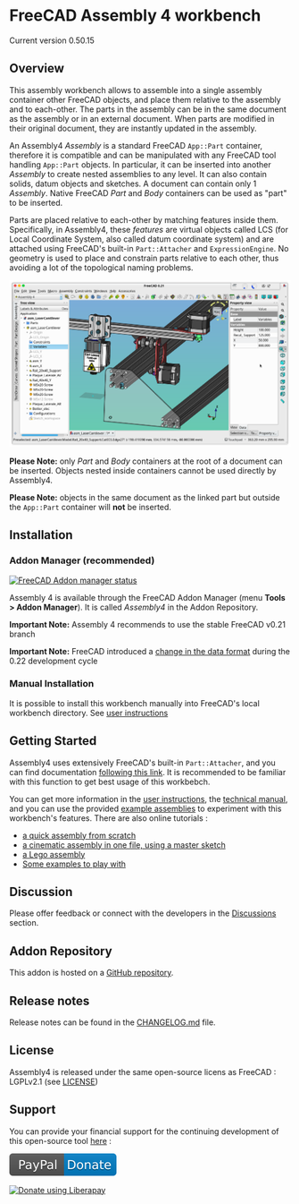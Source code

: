 # FreeCAD Assembly 4 workbench

Current version 0.50.15


## Overview

This assembly workbench allows to assemble into a single assembly container other FreeCAD objects, and place them relative to the assembly and to each-other. The parts in the assembly can be in the same document as the assembly or in an external document. When parts are modified in their original document, they are instantly updated in the assembly.

An Assembly4 _Assembly_ is a standard FreeCAD `App::Part` container, therefore it is compatible and can be manipulated with any FreeCAD tool handling `App::Part` objects. In particular, it can be inserted into another _Assembly_ to create nested assemblies to any level. It can also contain solids, datum objects and sketches. A document can contain only 1 _Assembly_. Native FreeCAD _Part_ and _Body_ containers can be used as "part" to be inserted. 

Parts are placed relative to each-other by matching features inside them. Specifically, in Assembly4, these _features_ are virtual objects called LCS (for Local Coordinate System, also called datum coordinate system) and are attached using FreeCAD's built-in `Part::Attacher` and `ExpressionEngine`. No geometry is used to place and constrain parts relative to each other, thus avoiding a lot of the topological naming problems.


![](Resources/media/LaserCutter.png)

**Please Note:** only _Part_ and _Body_ containers at the root of a document can be inserted. Objects nested inside containers cannot be used directly by Assembly4.

**Please Note:** objects in the same document as the linked part but outside the `App::Part` container will **not** be inserted.


## Installation

### Addon Manager (recommended)

[![FreeCAD Addon manager status](https://img.shields.io/badge/FreeCAD%20addon%20manager-available-brightgreen)](https://github.com/FreeCAD/FreeCAD-addons)

Assembly 4 is available through the FreeCAD Addon Manager (menu **Tools > Addon Manager**). It is called _Assembly4_ in the Addon Repository.

**Important Note:** Assembly 4 recommends to use the stable FreeCAD v0.21 branch

**Important Note:** FreeCAD introduced a [change in the data format](https://github.com/FreeCAD/FreeCAD/pull/12714) during the 0.22 development cycle


### Manual Installation

It is possible to install this workbench manually into FreeCAD's local workbench directory. See [user instructions](INSTRUCTIONS.md)


## Getting Started

Assembly4 uses extensively FreeCAD's built-in `Part::Attacher`, and you can find documentation [following this link](https://wiki.freecad.org/Part_EditAttachment). It is recommended to be familiar with this function to get best usage of this workbebch.

You can get more information in the [user instructions](INSTRUCTIONS.md), the [technical manual](TECHMANUAL.md), and you can use the provided [example assemblies](https://github.com/Zolko-123/FreeCAD_Examples) to experiment with this workbench's features. There are also online tutorials :

* [a quick assembly from scratch](https://github.com/Zolko-123/FreeCAD_Examples/blob/master/Asm4_Tutorial1/README.md)
* [a cinematic assembly in one file, using a master sketch](https://github.com/Zolko-123/FreeCAD_Examples/blob/master/Asm4_Tutorial2/README.md)
* [a Lego assembly](https://github.com/Zolko-123/FreeCAD_Examples/blob/master/Asm4_Tutorial3/README.md)
* [Some examples to play with](https://github.com/Zolko-123/FreeCAD_Examples)


## Discussion
Please offer feedback or connect with the developers in the [Discussions](https://github.com/Zolko-123/FreeCAD_Assembly4/discussions) section.


## Addon Repository
This addon is hosted on a [GitHub repository](https://github.com/Zolko-123/FreeCAD_Assembly4).


## Release notes
Release notes can be found in the [CHANGELOG.md](CHANGELOG.md) file.


## License
Assembly4 is released under the same open-source licens as FreeCAD : LGPLv2.1 (see [LICENSE](LICENSE))


## Support
You can provide your financial support for the continuing development of this open-source tool [here](https://www.paypal.com/donate/?hosted_button_id=LBA6ZAV9QSQT8) :

<a href="https://www.paypal.com/donate/?hosted_button_id=LBA6ZAV9QSQT8"><img src="Resources/media/PayPal_Donate.svg" alt="PayPal Donate"/></a>

<a href="https://liberapay.com/Zolko/donate"><img alt="Donate using Liberapay" src="https://liberapay.com/assets/widgets/donate.svg"></a>

